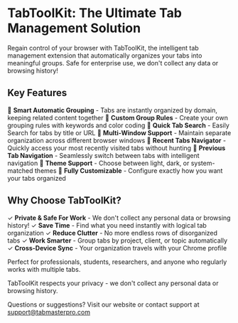 # TabToolKit: The Ultimate Tab Management Solution

Regain control of your browser with TabToolKit, the intelligent tab management extension that automatically organizes your tabs into meaningful groups. 
Safe for enterprise use, we don't collect any data or browsing history!

## Key Features

🔹 **Smart Automatic Grouping** - Tabs are instantly organized by domain, keeping related content together
🔹 **Custom Group Rules** - Create your own grouping rules with keywords and color coding
🔹 **Quick Tab Search** - Easily Search for tabs by title or URL
🔹 **Multi-Window Support** - Maintain separate organization across different browser windows
🔹 **Recent Tabs Navigator** - Quickly access your most recently visited tabs without hunting
🔹 **Previous Tab Navigation** - Seamlessly switch between tabs with intelligent navigation
🔹 **Theme Support** - Choose between light, dark, or system-matched themes
🔹 **Fully Customizable** - Configure exactly how you want your tabs organized

## Why Choose TabToolKit?

✓ **Private & Safe For Work** - We don't collect any personal data or browsing history!
✓ **Save Time** - Find what you need instantly with logical tab organization
✓ **Reduce Clutter** - No more endless rows of disorganized tabs
✓ **Work Smarter** - Group tabs by project, client, or topic automatically
✓ **Cross-Device Sync** - Your organization travels with your Chrome profile

Perfect for professionals, students, researchers, and anyone who regularly works with multiple tabs.

TabToolKit respects your privacy - we don't collect any personal data or browsing history.

Questions or suggestions? Visit our website or contact support at support@tabmasterpro.com